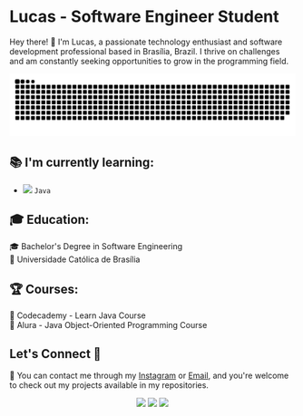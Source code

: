 # Lucas - Software Engineer Student  

Hey there! 👋 I'm Lucas, a passionate technology enthusiast and software development professional based in Brasília, Brazil. I thrive on challenges and am constantly seeking opportunities to grow in the programming field.


<picture>
  <source
    media="(prefers-color-scheme: dark)"
    srcset="https://raw.githubusercontent.com/platane/snk/output/github-contribution-grid-snake-dark.svg"
  />
  <source
    media="(prefers-color-scheme: light)"
    srcset="https://raw.githubusercontent.com/platane/snk/output/github-contribution-grid-snake.svg"
  />
  <img
    alt="github contribution grid snake animation"
    src="https://raw.githubusercontent.com/platane/snk/output/github-contribution-grid-snake.svg"
  />
</picture>


## :books: I'm currently learning:
- <img src="https://cdn.jsdelivr.net/gh/devicons/devicon/icons/java/java-original.svg" width="38"/> `Java`

## 🎓 Education:

🎓 Bachelor's Degree in Software Engineering  
📍 Universidade Católica de Brasília

## 🏆 Courses:

🔧 Codecademy - Learn Java Course  
🔧 Alura - Java Object-Oriented Programming Course  


## Let's Connect 🚀
:speech_balloon: You can contact me through my [Instagram](https://www.instagram.com/llucas.borba) or [Email](lucasborba6075@gmail.com), and you're welcome to check out my projects available in my repositories.

<div align="center">
   <a href="https://www.instagram.com/igormax7/" target="_blank"><img src="https://img.shields.io/badge/-Instagram-%23E4405F?style=for-the-badge&logo=instagram&logoColor=white" target="_blank"></a>
  <a href="www.linkedin.com/in/igor-max-lima" target="_blank"><img src="https://img.shields.io/badge/-LinkedIn-%230077B5?style=for-the-badge&logo=linkedin&logoColor=white" target="_blank"></a>
  <a href="mailto:contato@igormaxnunes"><img src="https://img.shields.io/badge/Gmail-D14836?style=for-the-badge&logo=gmail&logoColor=white" target="_blank"></a>
</div> 

<!--
**llucasBorba/llucasBorba** is a ✨ _special_ ✨ repository because its `README.md` (this file) appears on your GitHub profile.

Here are some ideas to get you started:

- 🔭 I’m currently working on ...
- 🌱 I’m currently learning ...
- 👯 I’m looking to collaborate on ...
- 🤔 I’m looking for help with ...
- 💬 Ask me about ...
- 📫 How to reach me: ...
- 😄 Pronouns: ...
- ⚡ Fun fact: ...
-->
